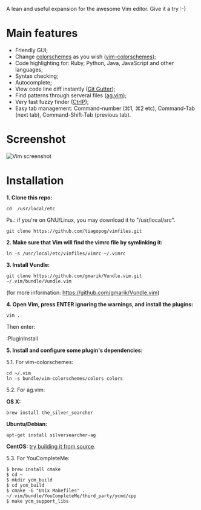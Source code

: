 A lean and useful expansion for the awesome Vim editor. Give it a try :-)

# Main features

- Friendly GUI;
- Change [colorschemes](http://cocopon.me/app/vim-color-gallery) as you wish ([vim-colorschemes](https://github.com/flazz/vim-colorschemes));
- Code highlighting for: Ruby, Python, Java, JavaScript and other languages;
- Syntax checking;
- Autocomplete;
- View code line diff instantly ([Git Gutter](http://cache.preserve.io/t395mlry/index.html));
- Find patterns through serveral files ([ag.vim](https://github.com/rking/ag.vim));
- Very fast fuzzy finder ([CtrlP](https://github.com/kien/ctrlp.vim));
- Easy tab management: Command-number (⌘1, ⌘2 etc), Command-Tab (next tab), Command-Shift-Tab (previous tab).

# Screenshot

![Vim screenshot](https://s3-us-west-2.amazonaws.com/tiagopog/GitHub/vimfiles/vim_full.png)

# Installation

**1\. Clone this repo:**

```
cd  /usr/local/etc
```
Ps.: if you're on GNU/Linux, you may download it to "/usr/local/src".

```
git clone https://github.com/tiagopog/vimfiles.git
```

**2\. Make sure that Vim will find the vimrc file by symlinking it:**

```ln -s /usr/local/etc/vimfiles/vimrc ~/.vimrc```

**3\. Install Vundle:**

```git clone https://github.com/gmarik/Vundle.vim.git ~/.vim/bundle/Vundle.vim```

(for more information: https://github.com/gmarik/Vundle.vim)

**4\. Open Vim, press ENTER ignoring the warnings, and install the plugins:**

```
vim .
```

Then enter:

:PluginInstall

**5\. Install and configure some plugin's dependencies:**

5.1. For vim-colorschemes: 

```
cd ~/.vim
ln -s bundle/vim-colorschemes/colors colors
```

5.2. For ag.vim:

**OS X:**

```brew install the_silver_searcher```

**Ubuntu/Debian:**

```apt-get install silversearcher-ag```

**CentOS:** [try building it from source](https://github.com/ggreer/the_silver_searcher#building-from-source). 


5.3. For YouCompleteMe:

```
$ brew install cmake
$ cd ~
$ mkdir ycm_build
$ cd ycm_build
$ cmake -G "Unix Makefiles" . ~/.vim/bundle/YouCompleteMe/third_party/ycmd/cpp
$ make ycm_support_libs
```
